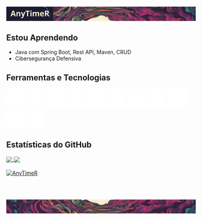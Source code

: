 ![Logo do Projeto](assets/header.png)

## Estou Aprendendo
- Java com Spring Boot, Rest API, Maven, CRUD
- Cibersegurança Defensiva

## Ferramentas e Tecnologias
<div>
  <img src="assets/icons8-java-50.png" />
  <img src="assets/icons8-javascript-50.png" />
  <img src="assets/icons8-typescript-50.png" />
  <img src="assets/icons8-html-50.png" />
  <img src="assets/icons8-css-50.png" />
  <img src="assets/icons8-postgresql-50.png" />
  <img src="assets/icons8-postman-48.png" />
  <img src="assets/icons8-git-50.png" />
  <img src="assets/icons8-github-50.png" />
  <img src="assets/icons8-hack-50.png" />
  <img src="assets/icons8-blockchain-50.png" />
</div>

## Estatísticas do GitHub
<a href="https://github.com/AnyTimeR/AnyTimeR">
  <img align="center" src="https://github-readme-stats.vercel.app/api?username=AnyTimeR&show_icons=true&theme=radical" />
</a>
<a href="https://github.com/AnyTimeR/AnyTimeR">
  <img align="center" src="https://github-readme-stats.vercel.app/api/top-langs/?username=AnyTimeR&layout=compact&theme=radical" />
</a>
<br><br>
<a href="https://github.com/AnyTimeR/AnyTimeR">
  <img align="center" src="https://github-readme-streak-stats.herokuapp.com/?user=AnyTimeR&layout=compact&theme=radical" alt="AnyTimeR" />
</a>

<br><br>

![Logo do Projeto](assets/footer.png)
